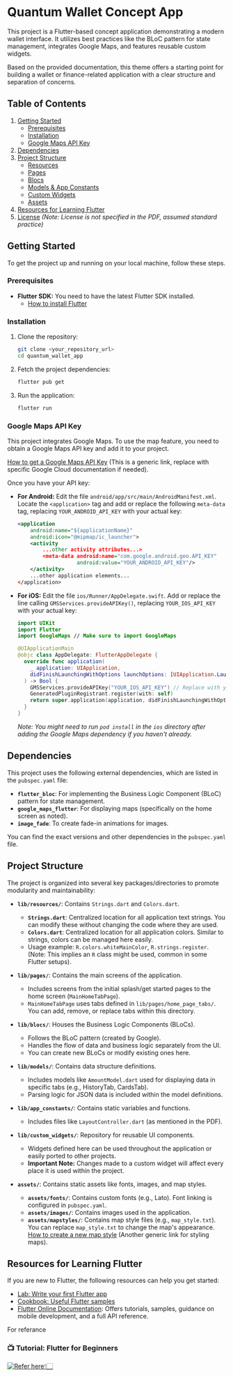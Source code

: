 # Quantum Wallet Concept App

This project is a Flutter-based concept application demonstrating a modern wallet interface. It utilizes best practices like the BLoC pattern for state management, integrates Google Maps, and features reusable custom widgets.

Based on the provided documentation, this theme offers a starting point for building a wallet or finance-related application with a clear structure and separation of concerns.

## Table of Contents

1.  [Getting Started](#getting-started)
    *   [Prerequisites](#prerequisites)
    *   [Installation](#installation)
    *   [Google Maps API Key](#google-maps-api-key)
2.  [Dependencies](#dependencies)
3.  [Project Structure](#project-structure)
    *   [Resources](#resources)
    *   [Pages](#pages)
    *   [Blocs](#blocs)
    *   [Models & App Constants](#models--app-constants)
    *   [Custom Widgets](#custom-widgets)
    *   [Assets](#assets)
4.  [Resources for Learning Flutter](#resources-for-learning-flutter)
5.  [License](#license) *(Note: License is not specified in the PDF, assumed standard practice)*

## Getting Started

To get the project up and running on your local machine, follow these steps.

### Prerequisites

*   **Flutter SDK:** You need to have the latest Flutter SDK installed.
    *   [How to install Flutter](https://flutter.dev/docs/get-started/install)

### Installation

1.  Clone the repository:
    ```bash
    git clone <your_repository_url>
    cd quantum_wallet_app
    ```
2.  Fetch the project dependencies:
    ```bash
    flutter pub get
    ```
3.  Run the application:
    ```bash
    flutter run
    ```

### Google Maps API Key

This project integrates Google Maps. To use the map feature, you need to obtain a Google Maps API key and add it to your project.

[How to get a Google Maps API Key](https://developers.google.com/maps/documentation/get-api-key) (This is a generic link, replace with specific Google Cloud documentation if needed).

Once you have your API key:

*   **For Android:**
    Edit the file `android/app/src/main/AndroidManifest.xml`.
    Locate the `<application>` tag and add or replace the following `meta-data` tag, replacing `YOUR_ANDROID_API_KEY` with your actual key:
    ```xml
    <application
        android:name="${applicationName}"
        android:icon="@mipmap/ic_launcher">
        <activity
            ...other activity attributes...>
            <meta-data android:name="com.google.android.geo.API_KEY"
                       android:value="YOUR_ANDROID_API_KEY"/>
        </activity>
        ...other application elements...
    </application>
    ```

*   **For iOS:**
    Edit the file `ios/Runner/AppDelegate.swift`.
    Add or replace the line calling `GMSServices.provideAPIKey()`, replacing `YOUR_IOS_API_KEY` with your actual key:
    ```swift
    import UIKit
    import Flutter
    import GoogleMaps // Make sure to import GoogleMaps

    @UIApplicationMain
    @objc class AppDelegate: FlutterAppDelegate {
      override func application(
        _ application: UIApplication,
        didFinishLaunchingWithOptions launchOptions: [UIApplication.LaunchOptionsKey: Any]?
      ) -> Bool {
        GMSServices.provideAPIKey("YOUR_IOS_API_KEY") // Replace with your API key
        GeneratedPluginRegistrant.register(with: self)
        return super.application(application, didFinishLaunchingWithOptions: launchOptions)
      }
    }
    ```
    *Note: You might need to run `pod install` in the `ios` directory after adding the Google Maps dependency if you haven't already.*

## Dependencies

This project uses the following external dependencies, which are listed in the `pubspec.yaml` file:

*   **`flutter_bloc`**: For implementing the Business Logic Component (BLoC) pattern for state management.
*   **`google_maps_flutter`**: For displaying maps (specifically on the home screen as noted).
*   **`image_fade`**: To create fade-in animations for images.

You can find the exact versions and other dependencies in the `pubspec.yaml` file.

## Project Structure

The project is organized into several key packages/directories to promote modularity and maintainability:

*   **`lib/resources/`**: Contains `Strings.dart` and `Colors.dart`.
    *   **`Strings.dart`**: Centralized location for all application text strings. You can modify these without changing the code where they are used.
    *   **`Colors.dart`**: Centralized location for all application colors. Similar to strings, colors can be managed here easily.
    *   Usage example: `R.colors.whiteMainColor`, `R.strings.register`. (Note: This implies an `R` class might be used, common in some Flutter setups).

*   **`lib/pages/`**: Contains the main screens of the application.
    *   Includes screens from the initial splash/get started pages to the home screen (`MainHomeTabPage`).
    *   `MainHomeTabPage` uses tabs defined in `lib/pages/home_page_tabs/`. You can add, remove, or replace tabs within this directory.

*   **`lib/blocs/`**: Houses the Business Logic Components (BLoCs).
    *   Follows the BLoC pattern (created by Google).
    *   Handles the flow of data and business logic separately from the UI.
    *   You can create new BLoCs or modify existing ones here.

*   **`lib/models/`**: Contains data structure definitions.
    *   Includes models like `AmountModel.dart` used for displaying data in specific tabs (e.g., HistoryTab, CardsTab).
    *   Parsing logic for JSON data is included within the model definitions.

*   **`lib/app_constants/`**: Contains static variables and functions.
    *   Includes files like `LayoutController.dart` (as mentioned in the PDF).

*   **`lib/custom_widgets/`**: Repository for reusable UI components.
    *   Widgets defined here can be used throughout the application or easily ported to other projects.
    *   **Important Note:** Changes made to a custom widget will affect every place it is used within the project.

*   **`assets/`**: Contains static assets like fonts, images, and map styles.
    *   **`assets/fonts/`**: Contains custom fonts (e.g., Lato). Font linking is configured in `pubspec.yaml`.
    *   **`assets/images/`**: Contains images used in the application.
    *   **`assets/mapstyles/`**: Contains map style files (e.g., `map_style.txt`). You can replace `map_style.txt` to change the map's appearance. [How to create a new map style](https://developers.google.com/maps/documentation/ios-sdk/style-reference) (Another generic link for styling maps).

## Resources for Learning Flutter

If you are new to Flutter, the following resources can help you get started:

*   [Lab: Write your first Flutter app](https://flutter.dev/docs/get-started/codelab)
*   [Cookbook: Useful Flutter samples](https://flutter.dev/docs/cookbook)
*   [Flutter Online Documentation](https://flutter.dev/docs): Offers tutorials, samples, guidance on mobile development, and a full API reference.

For referance
### 📺 Tutorial: Flutter for Beginners

[![Refer here👇🏻 ](click)](https://youtu.be/3kaGC_DrUnw?si=fFG-jykOmQ5TTC9s)

